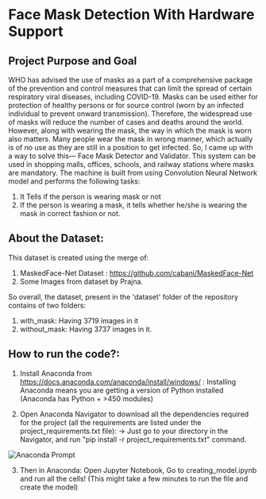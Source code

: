 # Face Mask Detection With Hardware Support

## Project Purpose and Goal
WHO has advised the use of masks as a part of a comprehensive package of the prevention and control measures that can limit the spread of certain respiratory viral diseases, including COVID-19. Masks can be used either for protection of healthy persons or for source control (worn by an infected individual to prevent onward transmission). Therefore, the widespread use of masks will reduce the number of cases and deaths around the world.
However, along with wearing the mask, the way in which the mask is worn also matters. Many people wear the mask in wrong manner, which actually is of no use as they are still in a position to get infected. So, I came up with a way to solve this— Face Mask Detector and Validator. This system can be used in shopping malls, offices, schools, and railway stations where masks are mandatory. 
The machine is built from using Convolution Neural Network model and performs the following tasks:
1. It Tells if the person is wearing mask or not
2. If the person is wearing a mask, it tells whether he/she is wearing the mask in correct fashion or not.

## About the Dataset:
This dataset is created using the merge of:
1. MaskedFace-Net Dataset : https://github.com/cabani/MaskedFace-Net
2. Some Images from dataset by Prajna. 

So overall, the dataset, present in the 'dataset' folder of the repository contains of two folders:
1. with_mask: Having 3719 images in it
2. without_mask: Having 3737 images in it.

## How to run the code?:

1. Install Anaconda from https://docs.anaconda.com/anaconda/install/windows/ : Installing Anaconda means you are getting a version of Python installed (Anaconda has Python + >450 modules)

2. Open Anaconda Navigator to download all the dependencies required for the project (all the requirements are listed under the project_requirements.txt file):
-> Just go to your directory in the Navigator, and run "pip install -r project_requirements.txt" command.

![Anaconda Prompt](https://github.com/piyushsharma220699/Face-Mask-Detection-Using-Hardware/blob/main/other_images/anaconda_prompt.png)

3. Then in Anaconda: 
Open Jupyter Notebook,
Go to creating_model.ipynb and run all the cells!
(This might take a few minutes to run the file and create the model)
